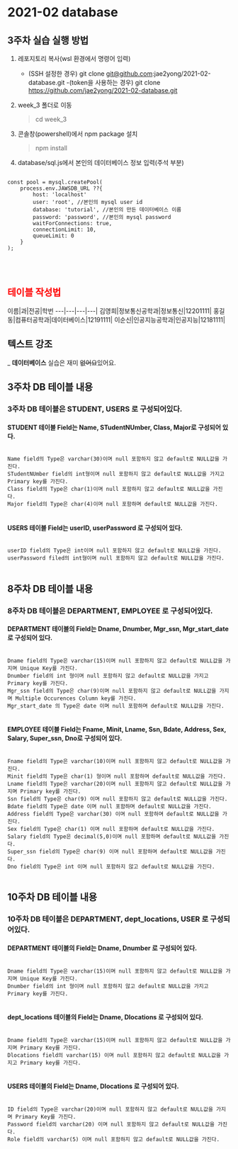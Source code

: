 # 2021-02 database

## 3주차 실습 실행 방법
1. 레포지토리 복사(wsl 환경에서 명령어 입력)
    - (SSH 설정한 경우) git clone git@github.com:jae2yong/2021-02-database.git
    -(token을 사용하는 경우) git clone https://github.com/jae2yong/2021-02-database.git
2. week_3 폴더로 이동
    >cd week_3

3. 콘솔창(powershell)에서 npm package 설치
    >npm install

4. database/sql.js에서 본인의 데이터베이스 정보 입력(주석 부분)

<pre>
<code>
const pool = mysql.createPool(
    process.env.JAWSDB_URL ??{
        host: 'localhost'
        user: 'root', //본인의 mysql user id
        database: 'tutorial', //본인의 만든 데이터베이스 이름
        password: 'password', //본인의 mysql password
        waitForConnections: true,
        connectionLimit: 10,
        queueLimit: 0
    }
);
</code>
</pre>
<br>

## <span style="color:red"> 테이블 작성법</span>

 이름|과|전공|학번 ---|---|---|---|
 김영희|정보통신공학과|정보통신|12201111|
 홍길동|컴퓨터공학과|데이터베이스|12191111|
 이순신|인공지능공학과|인공지능|12181111|
 
## 텍스트 강조
_ **데이터베이스** 실습은 재미 ~~없어요~~있어요.

## 3주차 DB 테이블 내용
### 3주차 DB 테이블은 STUDENT, USERS 로 구성되어있다.
#### STUDENT 테이블 Field는 Name, STudentNUmber, Class, Major로 구성되어 있다.

<pre>
<code>
Name field의 Type은 varchar(30)이며 null 포함하지 않고 default로 NULL값을 가진다.
STudentNUmber field의 int형이며 null 포함하지 않고 default로 NULL값을 가지고 Primary key를 가진다.
Class field의 Type은 char(1)이며 null 포함하지 않고 default로 NULL값을 가진다.
Major field의 Type은 char(4)이며 null 포함하며 default로 NULL값을 가진다.
</code>
</pre>
#### USERS 테이블 Field는 userID, userPassword 로 구성되어 있다.
<pre>
<code>
userID field의 Type은 int이며 null 포함하지 않고 default로 NULL값을 가진다.
userPassword filed의 int형이며 null 포함하지 않고 default로 NULL값을 가진다.
</code>
</pre>

## 8주차 DB 테이블 내용
### 8주차 DB 테이블은 DEPARTMENT, EMPLOYEE 로 구성되어있다.
#### DEPARTMENT 테이블의 Field는 Dname, Dnumber, Mgr_ssn, Mgr_start_date로 구성되어 있다.
<pre>
<code>
Dname field의 Type은 varchar(15)이며 null 포함하지 않고 default로 NULL값을 가지며 Unique Key를 가진다.
Dnumber field의 int 형이며 null 포함하지 않고 default로 NULL값을 가지고 Primary key를 가진다.
Mgr_ssn field의 Type은 char(9)이며 null 포함하지 않고 default로 NULL값을 가지며 Multiple Occurences Column key를 가진다.
Mgr_start_date 의 Type은 date 이며 null 포함하며 default로 NULL값을 가진다.
</code>
</pre>
#### EMPLOYEE 테이블 Field는 Fname, Minit, Lname, Ssn, Bdate, Address, Sex, Salary, Super_ssn, Dno로 구성되어 있다.
<pre>
<code>
Fname field의 Type은 varchar(10)이며 null 포함하지 않고 default로 NULL값을 가진다.
Minit field의 Type은 char(1) 형이며 null 포함하며 default로 NULL값을 가진다.
Lname field의 Type은 varchar(20)이며 null 포함하지 않고 default로 NULL값을 가지며 Primary key를 가진다.
Ssn field의 Type은 char(9) 이며 null 포함하지 않고 default로 NULL값을 가진다.
Bdate field의 Type은 date 이며 null 포함하며 default로 NULL값을 가진다.
Address field의 Type은 varchar(30) 이며 null 포함하며 default로 NULL값을 가진다.
Sex field의 Type은 char(1) 이며 null 포함하며 default로 NULL값을 가진다.
Salary field의 Type은 decimal(5,0)이며 null 포함하며 default로 NULL값을 가진다.
Super_ssn field의 Type은 char(9) 이며 null 포함하며 default로 NULL값을 가진다.
Dno field의 Type은 int 이며 null 포함하지 않고 default로 NULL값을 가진다.
</code>
</pre>

## 10주차 DB 테이블 내용
### 10주차 DB 테이블은 DEPARTMENT, dept_locations, USER 로 구성되어있다.
#### DEPARTMENT 테이블의 Field는 Dname, Dnumber 로 구성되어 있다.
<pre>
<code>
Dname field의 Type은 varchar(15)이며 null 포함하지 않고 default로 NULL값을 가지며 Unique Key를 가진다.
Dnumber field의 int 형이며 null 포함하지 않고 default로 NULL값을 가지고 Primary key를 가진다.
</code>
</pre>
#### dept_locations 테이블의 Field는 Dname, Dlocations 로 구성되어 있다.
<pre>
<code>
Dname field의 Type은 varchar(15)이며 null 포함하지 않고 default로 NULL값을 가지며 Primary Key를 가진다.
Dlocations field의 varchar(15) 이며 null 포함하지 않고 default로 NULL값을 가지고 Primary key를 가진다.
</code>
</pre>
#### USERS 테이블의 Field는 Dname, Dlocations 로 구성되어 있다.
<pre>
<code>
ID field의 Type은 varchar(20)이며 null 포함하지 않고 default로 NULL값을 가지며 Primary Key를 가진다.
Password field의 varchar(20) 이며 null 포함하지 않고 default로 NULL값을 가진다.
Role field의 varchar(5) 이며 null 포함하지 않고 default로 NULL값을 가진다.
</code>
</pre>
